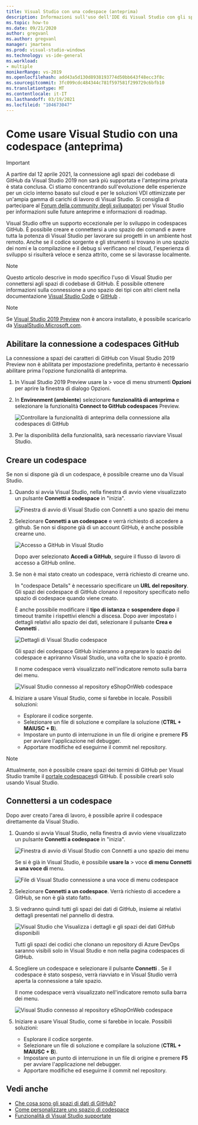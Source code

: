 ```yaml
---
title: Visual Studio con una codespace (anteprima)
description: Informazioni sull'uso dell'IDE di Visual Studio con gli spazi dei valori di GitHub per lo sviluppo per Windows.
ms.topic: how-to
ms.date: 09/21/2020
author: gregvanl
ms.author: gregvanl
manager: jmartens
ms.prod: visual-studio-windows
ms.technology: vs-ide-general
ms.workload:
- multiple
monikerRange: vs-2019
ms.openlocfilehash: add43a5d130d8938193774d50bb643f48ecc3f8c
ms.sourcegitcommit: 3fc099cdc484344c781f597581f299729c6bfb10
ms.translationtype: MT
ms.contentlocale: it-IT
ms.lasthandoff: 03/19/2021
ms.locfileid: "104673047"
---
```

# <a name="how-to-use-visual-studio-with-a-codespace-preview"></a>Come usare Visual Studio con una codespace (anteprima)

> [!Important] 
> A partire dal 12 aprile 2021, la connessione agli spazi dei codebase di GitHub da Visual Studio 2019 non sarà più supportata e l'anteprima privata è stata conclusa. Ci stiamo concentrando sull'evoluzione delle esperienze per un ciclo interno basato sul cloud e per le soluzioni VDI ottimizzate per un'ampia gamma di carichi di lavoro di Visual Studio. Si consiglia di partecipare al [Forum della community degli sviluppatori](https://developercommunity.visualstudio.com/home) per Visual Studio per informazioni sulle future anteprime e informazioni di roadmap. 

Visual Studio offre un supporto eccezionale per lo sviluppo in codespaces GitHub. È possibile creare e connettersi a uno spazio dei comandi e avere tutta la potenza di Visual Studio per lavorare sui progetti in un ambiente host remoto. Anche se il codice sorgente e gli strumenti si trovano in uno spazio dei nomi e la compilazione e il debug si verificano nel cloud, l'esperienza di sviluppo si risulterà veloce e senza attrito, come se si lavorasse localmente.

> [!NOTE]
> Questo articolo descrive in modo specifico l'uso di Visual Studio per connettersi agli spazi di codebase di GitHub. È possibile ottenere informazioni sulla connessione a uno spazio dei tipi con altri client nella documentazione [Visual Studio Code](https://docs.github.com/github/developing-online-with-codespaces/connecting-to-your-codespace-from-visual-studio-code) o [GitHub](https://docs.github.com/github/developing-online-with-codespaces/developing-in-a-codespace) .

> [!NOTE]
> Se [Visual Studio 2019 Preview](https://aka.ms/vspreview) non è ancora installato, è possibile scaricarlo da [VisualStudio.Microsoft.com](https://aka.ms/vspreview).

## <a name="enable-connect-to-github-codespaces"></a>Abilitare la connessione a codespaces GitHub

La connessione a spazi dei caratteri di GitHub con Visual Studio 2019 Preview non è abilitata per impostazione predefinita, pertanto è necessario abilitare prima l'opzione funzionalità di anteprima.

1. In Visual Studio 2019 Preview usare la   >  voce di menu strumenti **Opzioni** per aprire la finestra di dialogo Opzioni.

2. In **Environment (ambiente**) selezionare **funzionalità di anteprima** e selezionare la funzionalità **Connect to GitHub codespaces** Preview.

   ![Controllare la funzionalità di anteprima della connessione alla codespaces di GitHub](media/connect-to-github-codespaces-preview-feature.png)

3. Per la disponibilità della funzionalità, sarà necessario riavviare Visual Studio.

## <a name="create-a-codespace"></a>Creare un codespace

Se non si dispone già di un codespace, è possibile crearne uno da Visual Studio.

1. Quando si avvia Visual Studio, nella finestra di avvio viene visualizzato un pulsante **Connetti a codespace** in "inizia".

   ![Finestra di avvio di Visual Studio con Connetti a uno spazio dei menu](media/visual-studio-start-window.png)

2. Selezionare **Connetti a un codespace** e verrà richiesto di accedere a github. Se non si dispone già di un account GitHub, è anche possibile crearne uno.

   ![Accesso a GitHub in Visual Studio](media/visual-studio-sign-in-to-github.png)

   Dopo aver selezionato **Accedi a GitHub**, seguire il flusso di lavoro di accesso a GitHub online.

3. Se non è mai stato creato un codespace, verrà richiesto di crearne uno.

   In "codespace Details" è necessario specificare un **URL del repository**. Gli spazi dei codespace di GitHub clonano il repository specificato nello spazio di codespace quando viene creato.

   È anche possibile modificare il **tipo di istanza** e **sospendere dopo** il timeout tramite i rispettivi elenchi a discesa. Dopo aver impostato i dettagli relativi allo spazio dei dati, selezionare il pulsante **Crea e Connetti** .

   ![Dettagli di Visual Studio codespace](media/visual-studio-codespace-details.png)

   Gli spazi dei codespace GitHub inizieranno a preparare lo spazio dei codespace e apriranno Visual Studio, una volta che lo spazio è pronto.

   Il nome codespace verrà visualizzato nell'indicatore remoto sulla barra dei menu.

   ![Visual Studio connesso al repository eShopOnWeb codespace](media/visual-studio-eshoponweb-codespace.png)

4. Iniziare a usare Visual Studio, come si farebbe in locale. Possibili soluzioni:

   * Esplorare il codice sorgente.
   * Selezionare un file di soluzione e compilare la soluzione (**CTRL + MAIUSC + B**).
   * Impostare un punto di interruzione in un file di origine e premere **F5** per avviare l'applicazione nel debugger.
   * Apportare modifiche ed eseguirne il commit nel repository.   

> [!NOTE]
> Attualmente, non è possibile creare spazi dei termini di GitHub per Visual Studio tramite il [portale codespaces](https://github.com/codespaces)di GitHub. È possibile crearli solo usando Visual Studio.

## <a name="connect-to-a-codespace"></a>Connettersi a un codespace

Dopo aver creato l'area di lavoro, è possibile aprire il codespace direttamente da Visual Studio.

1. Quando si avvia Visual Studio, nella finestra di avvio viene visualizzato un pulsante **Connetti a codespace** in "inizia".

   ![Finestra di avvio di Visual Studio con Connetti a uno spazio dei menu](media/visual-studio-start-window.png)

   Se si è già in Visual Studio, è possibile **usare la**  >  voce **di menu Connetti a una voce di** menu.

   ![File di Visual Studio connessione a una voce di menu codespace](media/visual-studio-file-connect-to-codespace.png)

2. Selezionare **Connetti a un codespace**. Verrà richiesto di accedere a GitHub, se non è già stato fatto.

3. Si vedranno quindi tutti gli spazi dei dati di GitHub, insieme ai relativi dettagli presentati nel pannello di destra.

   ![Visual Studio che Visualizza i dettagli e gli spazi dei dati GitHub disponibili](media/visual-studio-connect-codespace.png)

   Tutti gli spazi dei codici che clonano un repository di Azure DevOps saranno visibili solo in Visual Studio e non nella pagina codespaces di GitHub.

4. Scegliere un codespace e selezionare il pulsante **Connetti** . Se il codespace è stato sospeso, verrà riavviato e in Visual Studio verrà aperta la connessione a tale spazio.

   Il nome codespace verrà visualizzato nell'indicatore remoto sulla barra dei menu.

   ![Visual Studio connesso al repository eShopOnWeb codespace](media/visual-studio-eshoponweb-codespace.png)

5. Iniziare a usare Visual Studio, come si farebbe in locale. Possibili soluzioni:

   * Esplorare il codice sorgente.
   * Selezionare un file di soluzione e compilare la soluzione (**CTRL + MAIUSC + B**).
   * Impostare un punto di interruzione in un file di origine e premere **F5** per avviare l'applicazione nel debugger.
   * Apportare modifiche ed eseguirne il commit nel repository.

<!-- TBD ## Suspend a codespace -->

<!-- TBD ## Disconnect from a codespace -->

## <a name="see-also"></a>Vedi anche

* [Che cosa sono gli spazi di dati di GitHub?](codespaces-overview.md)
* [Come personalizzare uno spazio di codespace](customize-codespaces.md)
* [Funzionalità di Visual Studio supportate](supported-features-codespaces.md)
